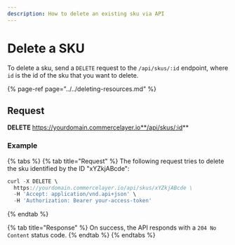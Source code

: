 ```yaml
---
description: How to delete an existing sku via API
---
```


# Delete a SKU

To delete a sku, send a `DELETE` request to the `/api/skus/:id` endpoint, where `id` is the id of the sku that you want to delete.

{% page-ref page="../../deleting-resources.md" %}

## Request

**DELETE** https://yourdomain.commercelayer.io**/api/skus/:id**

### Example

{% tabs %}
{% tab title="Request" %}
The following request tries to delete the sku identified by the ID "xYZkjABcde":

```javascript
curl -X DELETE \
  https://yourdomain.commercelayer.io/api/skus/xYZkjABcde \
  -H 'Accept: application/vnd.api+json' \
  -H 'Authorization: Bearer your-access-token'
```
{% endtab %}

{% tab title="Response" %}
On success, the API responds with a `204 No Content` status code.
{% endtab %}
{% endtabs %}

